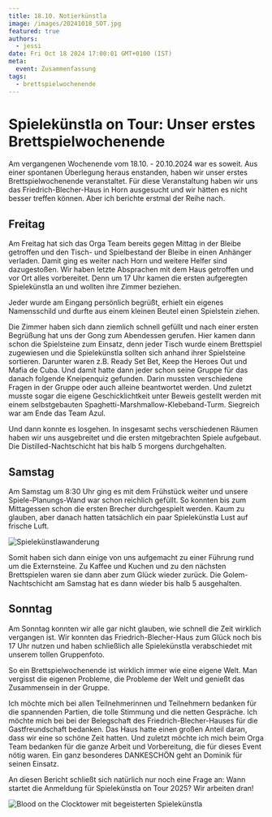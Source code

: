 ```yaml
---
title: 18.10. Notierkünstla
image: /images/20241018_SOT.jpg
featured: true
authors:
  - jessi
date: Fri Oct 18 2024 17:00:01 GMT+0100 (IST)
meta:
  event: Zusammenfassung
tags:
  - brettspielwochenende
---
```


# Spielekünstla on Tour: Unser erstes Brettspielwochenende

Am vergangenen Wochenende vom 18.10. - 20.10.2024 war es soweit. Aus einer spontanen Überlegung heraus enstanden, haben wir unser erstes Brettspielwochenende veranstaltet. Für diese Veranstaltung haben wir uns das Friedrich-Blecher-Haus in Horn ausgesucht und wir hätten es nicht besser treffen können. Aber ich berichte erstmal der Reihe nach.

## Freitag

Am Freitag hat sich das Orga Team bereits gegen Mittag in der Bleibe getroffen und den Tisch- und Spielbestand der Bleibe in einen Anhänger verladen. Damit ging es weiter nach Horn und weitere Helfer sind dazugestoßen. Wir haben letzte Absprachen mit dem Haus getroffen und vor Ort alles vorbereitet. Denn um 17 Uhr kamen die ersten aufgeregten Spielekünstla an und wollten ihre Zimmer beziehen.

Jeder wurde am Eingang persönlich begrüßt, erhielt ein eigenes Namensschild und durfte aus einem kleinen Beutel einen Spielstein ziehen.

Die Zimmer haben sich dann ziemlich schnell gefüllt und nach einer ersten Begrüßung hat uns der Gong zum Abendessen gerufen. Hier kamen dann schon die Spielsteine zum Einsatz, denn jeder Tisch wurde einem Brettspiel zugewiesen und die Spielekünstla sollten sich anhand ihrer Spielsteine sortieren. Darunter waren z.B. Ready Set Bet, Keep the Heroes Out und Mafia de Cuba. Und damit hatte dann jeder schon seine Gruppe für das danach folgende Kneipenquiz gefunden. Darin mussten verschiedene Fragen in der Gruppe oder auch alleine beantwortet werden. Und zuletzt musste sogar die eigene Geschicklichtkeit unter Beweis gestellt werden mit einem selbstgebauten Spaghetti-Marshmallow-Klebeband-Turm. Siegreich war am Ende das Team Azul.

Und dann konnte es losgehen. In insgesamt sechs verschiedenen Räumen haben wir uns ausgebreitet und die ersten mitgebrachten Spiele aufgebaut. Die Distilled-Nachtschicht hat bis halb 5 morgens durchgehalten.

## Samstag

Am Samstag um 8:30 Uhr ging es mit dem Frühstück weiter und unsere Spiele-Planungs-Wand war schon reichlich gefüllt. So konnten bis zum Mittagessen schon die ersten Brecher durchgespielt werden. Kaum zu glauben, aber danach hatten tatsächlich ein paar Spielekünstla Lust auf frische Luft.

![Spielekünstlawanderung](/images/20241018_SOT_wanderung.jpg)

Somit haben sich dann einige von uns aufgemacht zu einer Führung rund um die Externsteine. Zu Kaffee und Kuchen und zu den nächsten Brettspielen waren sie dann aber zum Glück wieder zurück. Die Golem-Nachtschicht am Samstag hat es dann wieder bis halb 5 ausgehalten.

## Sonntag

Am Sonntag konnten wir alle gar nicht glauben, wie schnell die Zeit wirklich vergangen ist. Wir konnten das Friedrich-Blecher-Haus zum Glück noch bis 17 Uhr nutzen und haben schließlich alle Spielekünstla verabschiedet mit unserem tollen Gruppenfoto.

So ein Brettspielwochenende ist wirklich immer wie eine eigene Welt. Man vergisst die eigenen Probleme, die Probleme der Welt und genießt das Zusammensein in der Gruppe.

Ich möchte mich bei allen Teilnehmerinnen und Teilnehmern bedanken für die spannenden Partien, die tolle Stimmung und die netten Gespräche. Ich möchte mich bei bei der Belegschaft des Friedrich-Blecher-Hauses für die Gastfreundschaft bedanken. Das Haus hatte einen großen Anteil daran, dass wir eine so schöne Zeit hatten. Und zuletzt möchte ich mich beim Orga Team bedanken für die ganze Arbeit und Vorbereitung, die für dieses Event nötig waren. Ein ganz besonderes DANKESCHÖN geht an Dominik für seinen Einsatz.

An diesen Bericht schließt sich natürlich nur noch eine Frage an: Wann startet die Anmeldung für Spielekünstla on Tour 2025? Wir arbeiten dran!

![Blood on the Clocktower mit begeisterten Spielekünstla](/images/20241018_SOT_BOTC.jpg)
